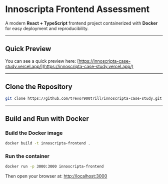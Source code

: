 # Innoscripta Frontend Assessment

A modern **React + TypeScript** frontend project containerized with **Docker** for easy deployment and reproducibility.

---

## Quick Preview

You can see a quick preview here:
[https://innoscripta-case-study.vercel.app/](https://innoscripta-case-study.vercel.app/)

---

## Clone the Repository

```bash
git clone https://github.com/trevor900trill/innoscripta-case-study.git

```

---

## Build and Run with Docker

### Build the Docker image

```bash
docker build -t innoscripta-frontend .
```

### Run the container

```bash
docker run -p 3000:3000 innoscripta-frontend
```

Then open your browser at:
[http://localhost:3000](http://localhost:3000)
